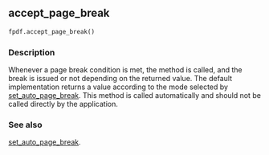 ## accept_page_break ##

```python
fpdf.accept_page_break()
```

### Description ###

Whenever a page break condition is met, the method is called, and the break is issued or not depending on the returned value. The default implementation returns a value according to the mode selected by [set_auto_page_break](set_auto_page_break.md). 
This method is called automatically and should not be called directly by the application.

### See also ###

[set_auto_page_break](set_auto_page_break.md).
